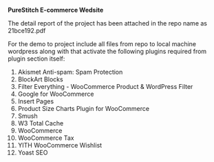 **PureStitch E-commerce Wedsite**

The detail report of the project has been attached in the repo name as 21bce192.pdf

For the demo to project include all files from repo to local machine wordpress along with that activate the following plugins required from plugin section itself:
1. Akismet Anti-spam: Spam Protection
2. BlockArt Blocks
3. Filter Everything - WooCommerce Product & WordPress Filter
4. Google for WooCommerce
5. Insert Pages
6. Product Size Charts Plugin for WooCommerce
7. Smush
8. W3 Total Cache
9. WooCommerce
10. WooCommerce Tax
11. YITH WooCommerce Wishlist
12. Yoast SEO
